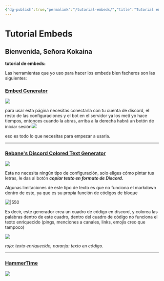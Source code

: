 ```yaml
---
{"dg-publish":true,"permalink":"/tutorial-embeds/","title":"Tutorial embeds"}
---
```



# Tutorial Embeds

## Bienvenida, Señora Kokaina

**tutorial de embeds:**

Las herramientas que yo uso para hacer los embeds bien facheros son las siguientes:

### [Embed Generator](https://message.style/)

![](https://i.imgur.com/l05YiEG.png)

para usar esta página necesitas conectarla con tu cuenta de discord, el resto de las configuraciones y el bot en el servidor ya los metí yo hace tiempos, entonces cuando la abras, arriba a la derecha habrá un botón de iniciar sesión![](https://i.imgur.com/Nd6hGSz.png)

eso es todo lo que necesitas para empezar a usarla.

---

### [Rebane's Discord Colored Text Generator](https://rebane2001.com/discord-colored-text-generator/)

![](https://i.imgur.com/RJbU1Mn.png)

Esta no necesita ningún tipo de configuración, solo eliges cómo pintar tus letras, le das al botón ***copiar texto en formato de Discord.***

Algunas limitaciones de este tipo de texto es que no funciona el markdown dentro de este, ya que es su propia función de códigos de bloque

![|550](https://i.imgur.com/6nFbd4e.png)

Es decir, este generador crea un cuadro de código en discord, y colorea las palabras dentro de este cuadro, dentro del cuadro de código no funciona el texto enriquecido (pings, menciones a canales, links, emojis creo que tampoco)

![](https://i.imgur.com/OU07hKp.png)

*rojo: texto enriquecido, naranja: texto en código.*

---

### [HammerTime](https://hammertime.cyou/)

![](https://i.imgur.com/l9euoQp.png)
